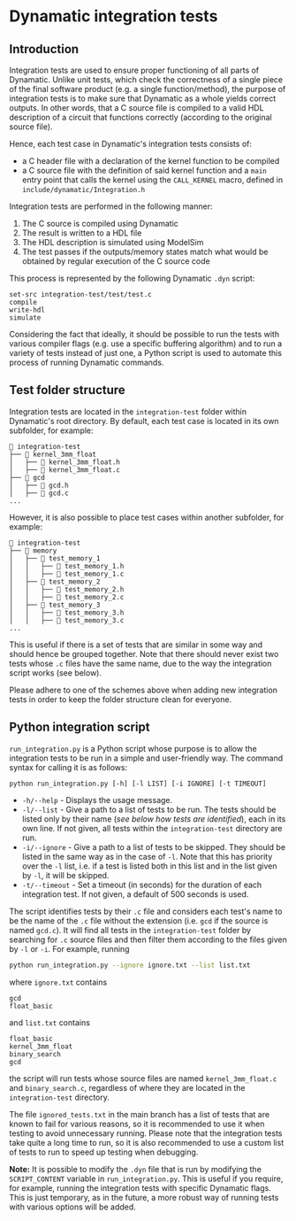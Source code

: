 # Dynamatic integration tests

## Introduction

Integration tests are used to ensure proper functioning of all parts of Dynamatic. Unlike unit tests, which check the correctness of a single piece of the final software product (e.g. a single function/method), the purpose of integration tests is to make sure that Dynamatic as a whole yields correct outputs. In other words, that a C source file is compiled to a valid HDL description of a circuit that functions correctly (according to the original source file).

Hence, each test case in Dynamatic's integration tests consists of:
- a C header file with a declaration of the kernel function to be compiled
- a C source file with the definition of said kernel function and a `main` entry point that calls the kernel using the `CALL_KERNEL` macro, defined in `include/dynamatic/Integration.h`

Integration tests are performed in the following manner:
1. The C source is compiled using Dynamatic
2. The result is written to a HDL file
3. The HDL description is simulated using ModelSim
4. The test passes if the outputs/memory states match what would be obtained by regular execution of the C source code

This process is represented by the following Dynamatic `.dyn` script:
```
set-src integration-test/test/test.c
compile
write-hdl
simulate
```

Considering the fact that ideally, it should be possible to run the tests with various compiler flags (e.g. use a specific buffering algorithm) and to run a variety of tests instead of just one, a Python script is used to automate this process of running Dynamatic commands.

## Test folder structure

Integration tests are located in the `integration-test` folder within Dynamatic's root directory. By default, each test case is located in its own subfolder, for example:
```
📂 integration-test
├── 📂 kernel_3mm_float
│   ├── 📄 kernel_3mm_float.h
│   ├── 📄 kernel_3mm_float.c
├── 📂 gcd
│   ├── 📄 gcd.h
│   ├── 📄 gcd.c
...
```

However, it is also possible to place test cases within another subfolder, for example:
```
📂 integration-test
├── 📂 memory
│   ├── 📂 test_memory_1
│   │   ├── 📄 test_memory_1.h
│   │   ├── 📄 test_memory_1.c
│   ├── 📂 test_memory_2
│   │   ├── 📄 test_memory_2.h
│   │   ├── 📄 test_memory_2.c
│   ├── 📂 test_memory_3
│   │   ├── 📄 test_memory_3.h
│   │   ├── 📄 test_memory_3.c
...
```
This is useful if there is a set of tests that are similar in some way and should hence be grouped together. Note that there should never exist two tests whose `.c` files have the same name, due to the way the integration script works (see below).

Please adhere to one of the schemes above when adding new integration tests in order to keep the folder structure clean for everyone. 

## Python integration script

`run_integration.py` is a Python script whose purpose is to allow the integration tests to be run in a simple and user-friendly way. The command syntax for calling it is as follows:
```
python run_integration.py [-h] [-l LIST] [-i IGNORE] [-t TIMEOUT]
```

- `-h/--help` - Displays the usage message.
- `-l/--list` - Give a path to a list of tests to be run. The tests should be listed only by their name (*see below how tests are identified*), each in its own line. If not given, all tests within the `integration-test` directory are run.
- `-i/--ignore` - Give a path to a list of tests to be skipped. They should be listed in the same way as in the case of `-l`. Note that this has priority over the `-l` list, i.e. if a test is listed both in this list and in the list given by `-l`, it will be skipped.
- `-t/--timeout` - Set a timeout (in seconds) for the duration of each integration test. If not given, a default of 500 seconds is used.

The script identifies tests by their `.c` file and considers each test's name to be the name of the `.c` file without the extension (i.e. `gcd` if the source is named `gcd.c`). It will find all tests in the `integration-test` folder by searching for `.c` source files and then filter them according to the files given by `-l` or `-i`. For example, running 
```sh
python run_integration.py --ignore ignore.txt --list list.txt
``` 
where `ignore.txt` contains
```
gcd
float_basic
```
and `list.txt` contains
```
float_basic
kernel_3mm_float
binary_search
gcd
```
the script will run tests whose source files are named `kernel_3mm_float.c` and `binary_search.c`, regardless of where they are located in the `integration-test` directory.

The file `ignored_tests.txt` in the main branch has a list of tests that are known to fail for various reasons, so it is recommended to use it when testing to avoid unnecessary running. Please note that the integration tests take quite a long time to run, so it is also recommended to use a custom list of tests to run to speed up testing when debugging.

**Note:** It is possible to modify the `.dyn` file that is run by modifying the `SCRIPT_CONTENT` variable in `run_integration.py`. This is useful if you require, for example, running the integration tests with specific Dynamatic flags. This is just temporary, as in the future, a more robust way of running tests with various options will be added.